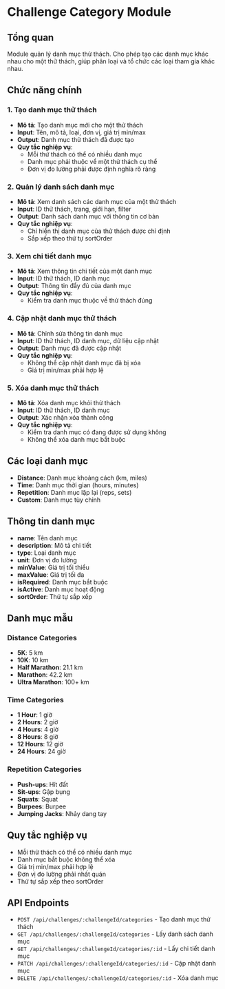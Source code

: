 # Challenge Category Module

## Tổng quan
Module quản lý danh mục thử thách. Cho phép tạo các danh mục khác nhau cho một thử thách, giúp phân loại và tổ chức các loại tham gia khác nhau.

## Chức năng chính

### 1. Tạo danh mục thử thách
- **Mô tả**: Tạo danh mục mới cho một thử thách
- **Input**: Tên, mô tả, loại, đơn vị, giá trị min/max
- **Output**: Danh mục thử thách đã được tạo
- **Quy tắc nghiệp vụ**:
  - Mỗi thử thách có thể có nhiều danh mục
  - Danh mục phải thuộc về một thử thách cụ thể
  - Đơn vị đo lường phải được định nghĩa rõ ràng

### 2. Quản lý danh sách danh mục
- **Mô tả**: Xem danh sách các danh mục của một thử thách
- **Input**: ID thử thách, trang, giới hạn, filter
- **Output**: Danh sách danh mục với thông tin cơ bản
- **Quy tắc nghiệp vụ**:
  - Chỉ hiển thị danh mục của thử thách được chỉ định
  - Sắp xếp theo thứ tự sortOrder

### 3. Xem chi tiết danh mục
- **Mô tả**: Xem thông tin chi tiết của một danh mục
- **Input**: ID thử thách, ID danh mục
- **Output**: Thông tin đầy đủ của danh mục
- **Quy tắc nghiệp vụ**:
  - Kiểm tra danh mục thuộc về thử thách đúng

### 4. Cập nhật danh mục thử thách
- **Mô tả**: Chỉnh sửa thông tin danh mục
- **Input**: ID thử thách, ID danh mục, dữ liệu cập nhật
- **Output**: Danh mục đã được cập nhật
- **Quy tắc nghiệp vụ**:
  - Không thể cập nhật danh mục đã bị xóa
  - Giá trị min/max phải hợp lệ

### 5. Xóa danh mục thử thách
- **Mô tả**: Xóa danh mục khỏi thử thách
- **Input**: ID thử thách, ID danh mục
- **Output**: Xác nhận xóa thành công
- **Quy tắc nghiệp vụ**:
  - Kiểm tra danh mục có đang được sử dụng không
  - Không thể xóa danh mục bắt buộc

## Các loại danh mục
- **Distance**: Danh mục khoảng cách (km, miles)
- **Time**: Danh mục thời gian (hours, minutes)
- **Repetition**: Danh mục lặp lại (reps, sets)
- **Custom**: Danh mục tùy chỉnh

## Thông tin danh mục
- **name**: Tên danh mục
- **description**: Mô tả chi tiết
- **type**: Loại danh mục
- **unit**: Đơn vị đo lường
- **minValue**: Giá trị tối thiểu
- **maxValue**: Giá trị tối đa
- **isRequired**: Danh mục bắt buộc
- **isActive**: Danh mục hoạt động
- **sortOrder**: Thứ tự sắp xếp

## Danh mục mẫu
### Distance Categories
- **5K**: 5 km
- **10K**: 10 km
- **Half Marathon**: 21.1 km
- **Marathon**: 42.2 km
- **Ultra Marathon**: 100+ km

### Time Categories
- **1 Hour**: 1 giờ
- **2 Hours**: 2 giờ
- **4 Hours**: 4 giờ
- **8 Hours**: 8 giờ
- **12 Hours**: 12 giờ
- **24 Hours**: 24 giờ

### Repetition Categories
- **Push-ups**: Hít đất
- **Sit-ups**: Gập bụng
- **Squats**: Squat
- **Burpees**: Burpee
- **Jumping Jacks**: Nhảy dang tay

## Quy tắc nghiệp vụ
- Mỗi thử thách có thể có nhiều danh mục
- Danh mục bắt buộc không thể xóa
- Giá trị min/max phải hợp lệ
- Đơn vị đo lường phải nhất quán
- Thứ tự sắp xếp theo sortOrder

## API Endpoints
- `POST /api/challenges/:challengeId/categories` - Tạo danh mục thử thách
- `GET /api/challenges/:challengeId/categories` - Lấy danh sách danh mục
- `GET /api/challenges/:challengeId/categories/:id` - Lấy chi tiết danh mục
- `PATCH /api/challenges/:challengeId/categories/:id` - Cập nhật danh mục
- `DELETE /api/challenges/:challengeId/categories/:id` - Xóa danh mục
